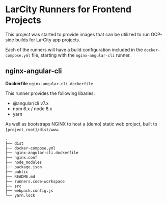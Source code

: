 # LarCity Runners for Frontend Projects

This project was started to provide images that can be utilized to run GCP-side builds for LarCity app projects.

Each of the runners will have a build configuration included in the `docker-compose.yml` file, starting with the `nginx-angular-cli` runner.

## nginx-angular-cli

**Dockerfile** `nginx-angular-cli.dockerfile`

This runner provides the following libaries:

- @angular/cli v7.x
- npm 6.x / node 8.x
- yarn

As well as bootstraps NGINX to host a (demo) static web project, built to `[project_root]/dist/www`.

```bash
.
├── dist
├── docker-compose.yml
├── nginx-angular-cli.dockerfile
├── nginx.conf
├── node_modules
├── package.json
├── public
├── README.md
├── runners.code-workspace
├── src
├── webpack.config.js
└── yarn.lock
```
